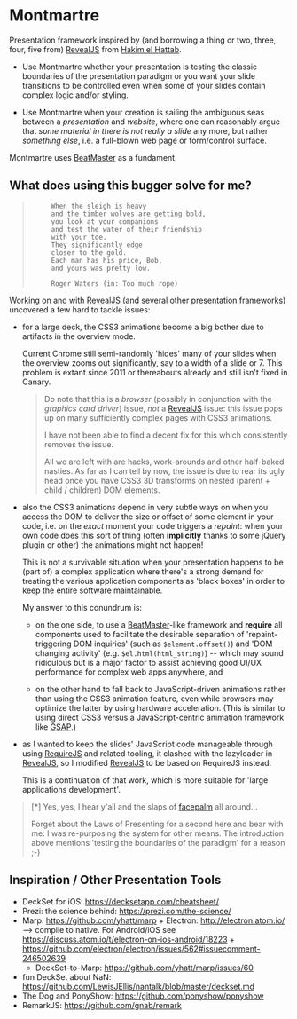 Montmartre
==========

Presentation framework inspired by (and borrowing a thing or two, three, four, five from) [RevealJS](https://github.com/hakimel/reveal.js) from [Hakim el Hattab](http://lab.hakim.se/). 

- Use Montmartre whether your presentation is testing the classic boundaries of the presentation paradigm or you want your slide transitions to be controlled even when some of your slides contain complex logic and/or styling. 

- Use Montmartre when your creation is sailing the ambiguous seas between a *presentation* and *website*, where one can reasonably argue that *some material in there is not really a slide* any more, but rather *something else*, i.e. a full-blown web page or form/control surface. 

Montmartre uses [BeatMaster](https://github.com/GerHobbelt/BeatMaster) as a fundament.


## What does using this bugger solve for me?

> 
>          When the sleigh is heavy
>          and the timber wolves are getting bold,
>          you look at your companions
>          and test the water of their friendship
>          with your toe.
>          They significantly edge
>          closer to the gold.
>          Each man has his price, Bob,
>          and yours was pretty low.
> 
>          Roger Waters (in: Too much rope)
>

Working on and with [RevealJS](https://github.com/hakimel/reveal.js) (and several other presentation frameworks) uncovered a few hard to tackle issues:

- for a large deck, the CSS3 animations become a big bother due to artifacts in the overview mode.

  Current Chrome still semi-randomly 'hides' many of your slides when the overview zooms out significantly, say to a width of a slide or 7. This problem is extant since 2011 or thereabouts already and still isn't fixed in Canary. 

  > 
  > Do note that this is a *browser* (possibly in conjunction with the *graphics card driver*) issue, *not* a [RevealJS](https://github.com/hakimel/reveal.js) issue: this issue pops up on many sufficiently complex pages with CSS3 animations.
  > 
  > I have not been able to find a decent fix for this which consistently removes the issue. 
  >
  > All we are left with are hacks, work-arounds and other half-baked nasties. As far as I can tell by now, the issue is due to rear its ugly head once you have CSS3 3D transforms on nested (parent + child / children) DOM elements.
  >

- also the CSS3 animations depend in very subtle ways on when you access the DOM to deliver the size or offset of some element in your code, i.e. on the *exact* moment your code triggers a *repaint*: when your own code does this sort of thing (often **implicitly** thanks to some jQuery plugin or other) the animations might not happen!

  This is not a survivable situation when your presentation happens to be (part of) a complex application where there's a strong demand for treating the various application components as 'black boxes' in order to keep the entire software maintainable. 

  My answer to this conundrum is:

  + on the one side, to use a [BeatMaster](https://github.com/GerHobbelt/BeatMaster)-like framework and **require** all components used to facilitate the desirable separation of 'repaint-triggering DOM inquiries' (such as `$element.offset()`) and 'DOM changing activity' (e.g. `$el.html(html_string)`) -- which may sound ridiculous but is a major factor to assist achieving good UI/UX performance for complex web apps anywhere, and 

  + on the other hand to fall back to JavaScript-driven animations rather than using the CSS3 animation feature, even while browsers may optimize the latter by using hardware acceleration. (This is similar to using direct CSS3 versus a JavaScript-centric animation framework like [GSAP](http://greensock.com/gsap).)

- as I wanted to keep the slides' JavaScript code manageable through using [RequireJS](https://github.com/jrburke/requirejs) and related tooling, it clashed with the lazyloader in [RevealJS](https://github.com/hakimel/reveal.js), so I modified [RevealJS](https://github.com/hakimel/reveal.js) to be based on RequireJS instead. 

  This is a continuation of that work, which is more suitable for 'large applications development'.


> [*] Yes, yes, I hear y'all and 
> the slaps of [facepalm](http://fc05.deviantart.net/fs71/i/2012/032/3/5/star_trek_facepalm_fail_by_kutpuppy27-d4odfxz.png) 
> all around...
>
> Forget about the Laws of Presenting for a second here and bear with me: 
> I was re-purposing the system for other means. The introduction above mentions 'testing the boundaries of the paradigm' for a reason ;-)
>



## Inspiration / Other Presentation Tools

- DeckSet for iOS: https://decksetapp.com/cheatsheet/
- Prezi: the science behind: https://prezi.com/the-science/
- Marp: https://github.com/yhatt/marp + Electron: http://electron.atom.io/ --> compile to native. For Android/iOS see https://discuss.atom.io/t/electron-on-ios-android/18223 + https://github.com/electron/electron/issues/562#issuecomment-246502639
  + DeckSet-to-Marp: https://github.com/yhatt/marp/issues/60 
- fun DeckSet about NaN: https://github.com/LewisJEllis/nantalk/blob/master/deckset.md
- The Dog and PonyShow: https://github.com/ponyshow/ponyshow 
- RemarkJS: https://github.com/gnab/remark
